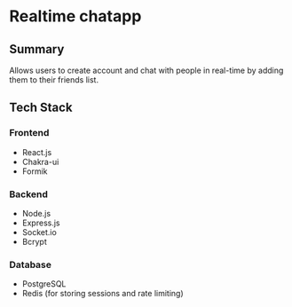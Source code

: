 # Realtime chatapp 

## Summary
Allows users to create account and chat with people in real-time by adding them to their friends list.

## Tech Stack

### Frontend

* React.js
* Chakra-ui
* Formik

### Backend

* Node.js
* Express.js
* Socket.io
* Bcrypt

### Database

* PostgreSQL
* Redis (for storing sessions and rate limiting)